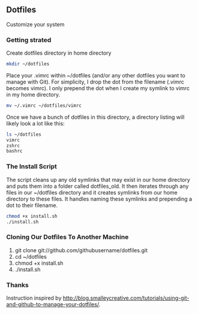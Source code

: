 ## Dotfiles

Customize your system

### Getting strated

Create dotfiles directory in home directory

```bash
mkdir ~/dotfiles
```

Place your .vimrc within ~/dotfiles (and/or any other dotfiles you want to manage with Git). For simplicity, I drop the dot from the filename (.vimrc becomes vimrc). I only prepend the dot when I create my symlink to vimrc in my home directory.

```bash
mv ~/.vimrc ~/dotfiles/vimrc
```

Once we have a bunch of dotfiles in this directory, a directory listing will likely look a lot like this:

```bash
ls ~/dotfiles
vimrc
zshrc
bashrc
```

### The Install Script

The script cleans up any old symlinks that may exist in our home directory and puts them into a folder called dotfiles_old. It then iterates through any files in our ~/dotfiles directory and it creates symlinks from our home directory to these files. It handles naming these symlinks and prepending a dot to their filename.

```bash
chmod +x install.sh
./install.sh
```

### Cloning Our Dotfiles To Another Machine

1. git clone git://github.com/githubusername/dotfiles.git
2. cd ~/dotfiles
3. chmod +x install.sh
4. ./install.sh

### Thanks

Instruction inspired by <http://blog.smalleycreative.com/tutorials/using-git-and-github-to-manage-your-dotfiles/>.
